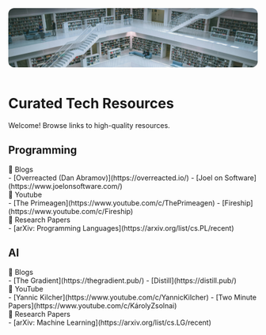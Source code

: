 <link rel="stylesheet" href="css/general.css">

<div style="width:100%; height:120px; overflow:hidden; border-radius:12px;">
  <img src="images/library.jpg" alt="Header" style="width:100%; object-fit:cover; object-position:center top; display:block;">
</div>

<br>

# Curated Tech Resources

Welcome! Browse links to high-quality resources.

## Programming

<div class="callout callout-note">
<div class="callout-title">
<span class="callout-icon">📝</span>
Blogs
</div>
- [Overreacted (Dan Abramov)](https://overreacted.io/)
- [Joel on Software](https://www.joelonsoftware.com/)
</div>

<div class="callout callout-info">
<div class="callout-title">
<span class="callout-icon">🎥</span>
Youtube
</div>
- [The Primeagen](https://www.youtube.com/c/ThePrimeagen)
- [Fireship](https://www.youtube.com/c/Fireship)
</div>

<div class="callout callout-note">
  <div class="callout-title">
    <span class="callout-icon">📄</span>
    Research Papers
  </div>
  - [arXiv: Programming Languages](https://arxiv.org/list/cs.PL/recent)
</div>

## AI

<div class="callout callout-note">
  <div class="callout-title">
    <span class="callout-icon">📝</span>
    Blogs
  </div>
  - [The Gradient](https://thegradient.pub/)  
  - [Distill](https://distill.pub/)
</div>

<div class="callout callout-info">
  <div class="callout-title">
    <span class="callout-icon">🎥</span>
    YouTube
  </div>
  - [Yannic Kilcher](https://www.youtube.com/c/YannicKilcher)  
  - [Two Minute Papers](https://www.youtube.com/c/KárolyZsolnai)
</div>

<div class="callout callout-note">
  <div class="callout-title">
    <span class="callout-icon">📄</span>
    Research Papers
  </div>
  - [arXiv: Machine Learning](https://arxiv.org/list/cs.LG/recent)
</div>
